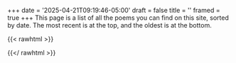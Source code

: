 +++
date = '2025-04-21T09:19:46-05:00'
draft = false
title = ''
framed = true
+++
This page is a list of all the poems you can find on this site, sorted by date. The most recent is at the top, and the oldest is at the bottom. 

{{< rawhtml >}}
<style>
  body {
    transition: background-color 0.1s linear, color 0.3s ease;
  }
  h2 {
    transition: color 0.3s ease;
  }
</style>

<script>
  maxScrollPercent = 0;
  window.addEventListener('scroll', () => {
    const scrollTop = window.scrollY;
    const docHeight = document.documentElement.scrollHeight - window.innerHeight;
    const scrollPercent = Math.min(scrollTop / docHeight, 1);
    
    if (scrollPercent > maxScrollPercent) {
        // interpolate between white (255) and dark blue (0,31,63)
        const r = Math.round(255 - scrollPercent * (255 - 0));
         const g = Math.round(255 - scrollPercent * (255 - 31));
         const b = Math.round(255 - scrollPercent * (255 - 63));
        document.body.style.backgroundColor = `rgb(${r}, ${g}, ${b})`;

        // make text gradually lighten
        const textColor = Math.round(0 + scrollPercent * (255 - 0));
        const textRGB = `rgb(${textColor}, ${textColor}, ${textColor})`;

        document.body.style.color = textRGB;

        // update all h2 colors
        document.querySelectorAll('a').forEach(a => {
        a.style.color = textRGB;
        });
        maxScrollPercent = scrollPercent;
    }
  });
</script>
{{</ rawhtml >}}